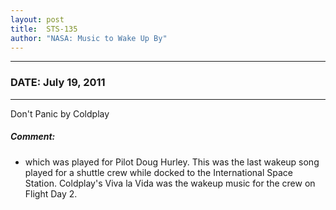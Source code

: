 ```yaml
---
layout: post
title:  STS-135
author: "NASA: Music to Wake Up By"
---
```


----
### DATE: July 19, 2011
----
Don't Panic by Coldplay

##### Comment:
* which was played for Pilot Doug Hurley. This was the last wakeup song played for a shuttle crew while docked to the International Space Station. Coldplay's Viva la Vida was the wakeup music for the crew on Flight Day 2.
